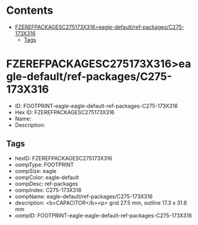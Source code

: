 



Contents
========

* [FZEREFPACKAGESC275173X316>eagle-default/ref-packages/C275-173X316](#fzerefpackagesc275173x316eagle-defaultref-packagesc275-173x316)
	* [Tags](#tags)

# FZEREFPACKAGESC275173X316>eagle-default/ref-packages/C275-173X316

- ID: FOOTPRINT-eagle-eagle-default-ref-packages-C275-173X316
- Hex ID: FZEREFPACKAGESC275173X316
- Name: 
- Description: 

## Tags

- hexID: FZEREFPACKAGESC275173X316
- oompType: FOOTPRINT
- oompSize: eagle
- oompColor: eagle-default
- oompDesc: ref-packages
- oompIndex: C275-173X316
- oompName: eagle-default/ref-packages/C275-173X316
- description: &lt;b&gt;CAPACITOR&lt;/b&gt;&lt;p&gt;&#xD;
grid 27.5 mm, outline 17.3 x 31.6 mm
- oompID: FOOTPRINT-eagle-eagle-default-ref-packages-C275-173X316
